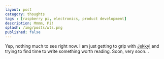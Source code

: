```yaml
---
layout: post
category: thoughts
tags : [raspberry pi, electronics, product development]
description: Mmmm, Pi!
splash: /img/posts/wts.png
published: false
---
```


Yep, nothing much to see right now. I am just getting to grip with [Jekkyl](http://jekyllrb.com) and trying to find time to write something worth reading. Soon, very soon…